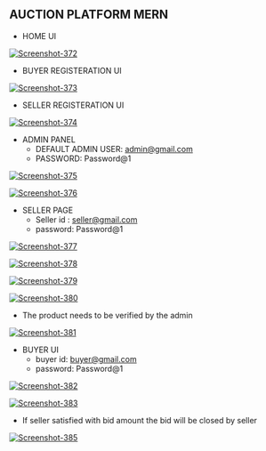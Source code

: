 ## AUCTION PLATFORM MERN   

- HOME UI   

<a href="https://ibb.co/ckr6hcZ"><img src="https://i.ibb.co/zQ4XVhB/Screenshot-372.png" alt="Screenshot-372" border="0"></a>   

- BUYER REGISTERATION UI   

<a href="https://ibb.co/xGGJNMH"><img src="https://i.ibb.co/Cvvhfn2/Screenshot-373.png" alt="Screenshot-373" border="0"></a><br /><a>   

- SELLER REGISTERATION UI   

<a href="https://ibb.co/ydnKmD0"><img src="https://i.ibb.co/DzDmPN4/Screenshot-374.png" alt="Screenshot-374" border="0"></a>   

- ADMIN PANEL   
    - DEFAULT ADMIN USER: admin@gmail.com   
    - PASSWORD: Password@1   

<a href="https://ibb.co/Pxvd6dH"><img src="https://i.ibb.co/R2kqDqw/Screenshot-375.png" alt="Screenshot-375" border="0"></a>   

<a href="https://ibb.co/HPKSQNx"><img src="https://i.ibb.co/X5WQTy3/Screenshot-376.png" alt="Screenshot-376" border="0"></a>   

- SELLER PAGE   
    - Seller id : seller@gmail.com   
    - password: Password@1   

<a href="https://ibb.co/H2kdTW6"><img src="https://i.ibb.co/9vCtHF6/Screenshot-377.png" alt="Screenshot-377" border="0"></a>   

<a href="https://ibb.co/GsqQ8HY"><img src="https://i.ibb.co/7gqtZkM/Screenshot-378.png" alt="Screenshot-378" border="0"></a>   

<a href="https://ibb.co/LRgLN4Y"><img src="https://i.ibb.co/QQH2Dsp/Screenshot-379.png" alt="Screenshot-379" border="0"></a>   

<a href="https://ibb.co/rxnXQZ5"><img src="https://i.ibb.co/m9QPRHh/Screenshot-380.png" alt="Screenshot-380" border="0"></a>   

- The product needs to be verified by the admin   

<a href="https://ibb.co/Xz7w78q"><img src="https://i.ibb.co/P5cScQd/Screenshot-381.png" alt="Screenshot-381" border="0"></a>   

- BUYER UI   
    - buyer id: buyer@gmail.com   
    - password: Password@1   

<a href="https://ibb.co/RCsxdRc"><img src="https://i.ibb.co/19PDjFT/Screenshot-382.png" alt="Screenshot-382" border="0"></a>   

<a href="https://ibb.co/YRnrLyt"><img src="https://i.ibb.co/1vySmd9/Screenshot-383.png" alt="Screenshot-383" border="0"></a>   

- If seller satisfied with bid amount the bid will be closed by seller   

<a href="https://ibb.co/nQHdqYY"><img src="https://i.ibb.co/NW8DgJJ/Screenshot-385.png" alt="Screenshot-385" border="0"></a>   



